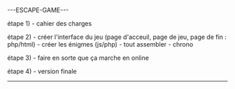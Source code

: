 ---ESCAPE-GAME---

étape 1) - cahier des charges

étape 2) - créer l'interface du jeu (page d'acceuil, page de jeu, page de fin : php/html)
         - créer les énigmes (js/php)
         - tout assembler
         - chrono

étape 3) - faire en sorte que ça marche en online

étape 4) - version finale

-----------------
